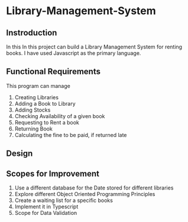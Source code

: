 # Library-Management-System
## Instroduction
In this In this project can build a Library Management System for renting books. I have used Javascript as the primary language. 

## Functional Requirements
This program can manage
1. Creating Libraries
2. Adding a Book to Library
3. Adding Stocks 
4. Checking Availability of a given book
5. Requesting to Rent a book
6. Returning Book
7. Calculating the fine to be paid, if returned late

## Design


## Scopes for Improvement
1. Use a different database for the Date stored for different libraries
2. Explore different Object Oriented Programming Principles
3. Create a waiting list for a specific books
4. Implement it in Typescript
5. Scope for Data Validation


